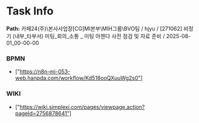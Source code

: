 # Task Info

**Path:** 카페24(주)\본사사업장\[CG]MI본부\MIH그룹\BVO팀 / hjyu / [271062] 비정기 (내부_타부서) 미팅_회의_소통 _ 미팅 아젠다 사전 점검 및 자료 준비 / 2025-08-01_00-00-00

### BPMN
- ["https://n8n-mi-053-web.hanpda.com/workflow/Kd518ooQXuuWg2s0"]

### WIKI
- ["https://wiki.simplexi.com/pages/viewpage.action?pageId=2756878641"]

